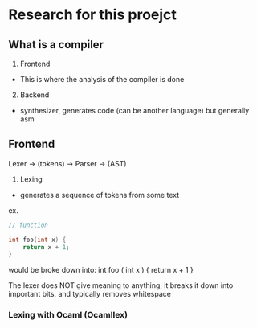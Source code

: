 # Research for this proejct

## What is a compiler

1. Frontend
- This is where the analysis of the compiler is done

2. Backend
- synthesizer, generates code (can be another language) but generally asm

## Frontend
Lexer -> (tokens) -> Parser -> (AST)

1. Lexing
- generates a sequence of tokens from some text

ex. 
```c
// function

int foo(int x) {
    return x + 1;
}
```

would be broke down into:
int
foo
(
int
x
)
{
return
x
+
1
}

The lexer does NOT give meaning to anything, it breaks it down into important bits, and typically removes whitespace

### Lexing with Ocaml (Ocamllex)


